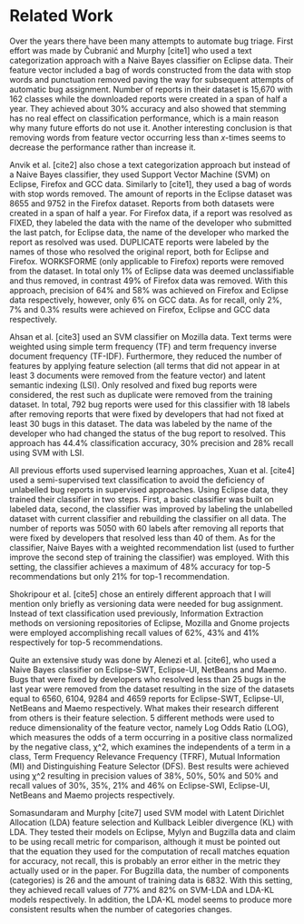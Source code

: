 # Related Work

Over the years there have been many attempts to automate bug triage. First effort was made by Čubranić and Murphy [cite1] who used a text categorization approach with a Naive Bayes classifier on Eclipse data. Their feature vector included a bag of words constructed from the data with stop words and punctuation removed paving the way for subsequent attempts of automatic bug assignment. Number of reports in their dataset is 15,670 with 162 classes while the downloaded reports were created in a span of half a year. They achieved about 30% accuracy and also showed that stemming has no real effect on classification performance, which is a main reason why many future efforts do not use it. Another interesting conclusion is that removing words from feature vector occurring less than *x*-times seems to decrease the performance rather than increase it.

Anvik et al. [cite2] also chose a text categorization approach but instead of a Naive Bayes classifier, they used Support Vector Machine (SVM) on Eclipse, Firefox and GCC data. Similarly to [cite1], they used a bag of words with stop words removed. The amount of reports in the Eclipse dataset was 8655 and 9752 in the Firefox dataset. Reports from both datasets were created in a span of half a year. For Firefox data, if a report was resolved as FIXED, they labeled the data with the name of the developer who submitted the last patch, for Eclipse data, the name of the developer who marked the report as resolved was used. DUPLICATE reports were labeled by the names of those who resolved the original report, both for Eclipse and Firefox. WORKSFORME (only applicable to Firefox) reports were removed from the dataset. In total only 1% of Eclipse data was deemed unclassifiable and thus removed, in contrast 49% of Firefox data was removed. With this approach, precision of 64% and 58% was achieved on Firefox and Eclipse data respectively, however, only 6% on GCC data. As for recall, only 2%, 7% and 0.3% results were achieved on Firefox, Eclipse and GCC data respectively.

Ahsan et al. [cite3] used an SVM classifier on Mozilla data. Text terms were weighted using simple term frequency (TF) and term frequency inverse document frequency (TF-IDF). Furthermore, they reduced the number of features by applying feature selection (all terms that did not appear in at least 3 documents were removed from the feature vector) and latent semantic indexing (LSI). Only resolved and fixed bug reports were considered, the rest such as duplicate were removed from the training dataset. In total, 792 bug reports were used for this classifier with 18 labels after removing reports that were fixed by developers that had not fixed at least 30 bugs in this dataset. The data was labeled by the name of the developer who had changed the status of the bug report to resolved. This approach has 44.4% classification accuracy, 30% precision and 28% recall using SVM with LSI.

All previous efforts used supervised learning approaches, Xuan et al. [cite4] used a semi-supervised text classification to avoid the deficiency of unlabelled bug reports in supervised approaches. Using Eclipse data, they trained their classifier in two steps. First, a basic classifier was built on labeled data, second, the classifier was improved by labeling the unlabelled dataset with current classifier and rebuilding the classifier on all data. The number of reports was 5050 with 60 labels after removing all reports that were fixed by developers that resolved less than 40 of them. As for the classifier, Naive Bayes with a weighted recommendation list (used to further improve the second step of training the classifier) was employed. With this setting, the classifier achieves a maximum of 48% accuracy for top-5 recommendations but only 21% for top-1 recommendation.

Shokripour et al. [cite5] chose an entirely different approach that I will mention only briefly as versioning data were needed for bug assignment. Instead of text classification used previously, Information Extraction methods on versioning repositories of Eclipse, Mozilla and Gnome projects were employed accomplishing recall values of 62%, 43% and 41% respectively for top-5 recommendations.

Quite an extensive study was done by Alenezi et al. [cite6], who used a Naive Bayes classifier on Eclipse-SWT, Eclipse-UI, NetBeans and Maemo. Bugs that were fixed by developers who resolved less than 25 bugs in the last year were removed from the dataset resulting in the size of the datasets equal to 6560, 6104, 9284 and 4659 reports for Eclipse-SWT, Eclipse-UI, NetBeans and Maemo respectively. What makes their research different from others is their feature selection. 5 different methods were used to reduce dimensionality of the feature vector, namely Log Odds Ratio (LOG), which measures the odds of a term occurring in a positive class normalized by the negative class, χ^2, which examines the independents of a term in a class, Term Frequency Relevance Frequency (TFRF), Mutual Information (MI) and Distinguishing Feature Selector (DFS). Best results were achieved using χ^2 resulting in precision values of 38%, 50%, 50% and 50% and recall values of 30%, 35%, 21% and 46% on Eclipse-SWI, Eclipse-UI, NetBeans and Maemo projects respectively.

Somasundaram and Murphy [cite7] used SVM model with Latent Dirichlet Allocation (LDA) feature selection and Kullback Leibler divergence (KL) with LDA. They tested their models on Eclipse, Mylyn and Bugzilla data and claim to be using recall metric for comparison, although it must be pointed out that the equation they used for the computation of recall matches equation for accuracy, not recall, this is probably an error either in the metric they actually used or in the paper. For Bugzilla data, the number of components (categories) is 26 and the amount of training data is 6832. With this setting, they achieved recall values of 77% and 82% on SVM-LDA and LDA-KL models respectively. In addition, the LDA-KL model seems to produce more consistent results when the number of categories changes.
